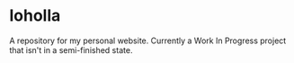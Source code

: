 # loholla
A repository for my personal website. Currently a Work In Progress project that isn't in a semi-finished state.
